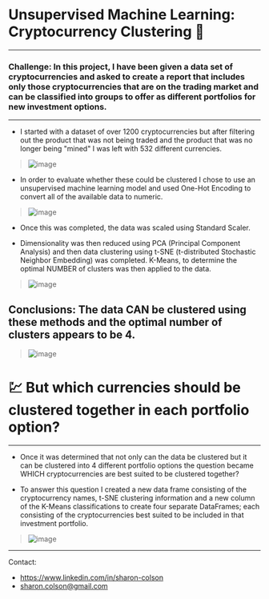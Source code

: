 # Unsupervised Machine Learning: Cryptocurrency Clustering 💱
<hr>

### Challenge: In this project, I have been given a data set of cryptocurrencies and asked to create a report that includes only those cryptocurrencies that are on the trading market and can be classified into groups to offer as different portfolios for new investment options. 
<hr>

* I started with a dataset of over 1200 cryptocurrencies but after filtering out the product that was not being traded and the product that was no longer being "mined" I was left with 532 different currencies. 
> ![image](https://user-images.githubusercontent.com/83737584/140853023-17706af5-28c6-49a7-879f-3050d1ee9367.png)


* In order to evaluate whether these could be clustered I chose to use an unsupervised machine learning model and used One-Hot Encoding to convert all of the available data to numeric.  
>![image](https://user-images.githubusercontent.com/83737584/141698724-4e409e70-64ce-4bdb-b4c1-62f7ddf29963.png)


* Once this was completed, the data was scaled using Standard Scaler. 

* Dimensionality was then reduced using PCA (Principal Component Analysis) and then data clustering using t-SNE (t-distributed Stochastic Neighbor Embedding) was completed. K-Means, to determine the optimal NUMBER of clusters was then applied to the data. 
>![image](https://user-images.githubusercontent.com/83737584/140852865-838c4e87-4668-4a4c-b803-c87c04ef2c88.png)


## Conclusions: The data CAN be clustered using these methods and the optimal number of clusters appears to be 4. 

> ![image](https://user-images.githubusercontent.com/83737584/141698804-e0594e9a-a8fb-417a-8c0f-c5061d2d6816.png)


# 💹 But which currencies should be clustered together in each portfolio option?
<hr>

* Once it was determined that not only can the data be clustered but it can be clustered into 4 different portfolio options the question became WHICH cryptocurrencies are best suited to be clustered together?

* To answer this question I created a new data frame consisting of the cryptocurrency names, t-SNE clustering information and a new column of the K-Means classifications to create four separate DataFrames; each consisting of the cryptocurrencies best suited to be included in that investment portfolio. 
>![image](https://user-images.githubusercontent.com/83737584/140853819-b1f915b2-1fce-46b2-9199-7199273db25f.png)



<hr>
Contact:

* https://www.linkedin.com/in/sharon-colson
* sharon.colson@gmail.com
